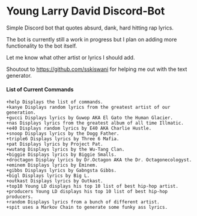 # Young Larry David Discord-Bot

Simple Discord bot that quotes absurd, dank, hard hitting rap lyrics. 

The bot is currently still a work in progress but I plan on adding more functionality to the bot itself.

Let me know what other artist or lyrics I should add.

Shoutout to https://github.com/sskiswani for helping me out with the text generator. 

#### List of Current Commands
```
+help Displays the list of commands.
+kanye Displays random lyrics from the greatest artist of our generation.
+gucci Displays lyrics by Guwop AKA El Gato the Human Glacier.
+nas Displays lyrics from the greatest album of all time Illmatic.
+e40 Displays random lyrics by E40 AKA Charlie Hustle.
+snoop Displays lyrics by the Dogg Father.
+triple6 Displays lyrics by Three 6 Mafia.
+pat Displays lyrics by Project Pat.
+wutang Displays lyrics by the Wu-Tang Clan.
+biggie Displays lyrics by Biggie Smalls.
+droctagon Display lyrics by Dr.Octagon AKA the Dr. Octagonecologyst.
+eminem Displays lyrics by Eminem.
+gibbs Displays lyrics by Gabngsta Gibbs.
+bigl Displays lyrics by Big L.
+outkast Displays lyrics by Outkast.
+top10 Young LD displays his top 10 list of best hip-hop artist.
+producers Young LD displays his top 10 list of best hip-hop producers.
+random Displays lyrics from a bunch of different artist.
+spit uses a Markov Chain to generate some funky ass lyrics. 
```

